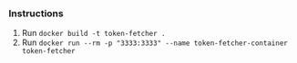 ### Instructions
1. Run `docker build -t token-fetcher .`
2. Run `docker run --rm -p "3333:3333" --name token-fetcher-container token-fetcher`